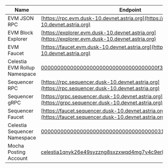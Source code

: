 <!-- markdownlint-disable MD041 -->

| Name | Endpoint |
|---|---|
| EVM JSON RPC | [https://rpc.evm.dusk-10.devnet.astria.org](https://rpc.evm.dusk-10.devnet.astria.org) |
| EVM Block Explorer | [https://explorer.evm.dusk-10.devnet.astria.org](https://explorer.evm.dusk-10.devnet.astria.org) |
| EVM Faucet | [https://faucet.evm.dusk-10.devnet.astria.org](https://faucet.evm.dusk-10.devnet.astria.org) |
| Celestia EVM Rollup Namespace | [000000000000000000000000000000000000f3c2910d77141de9bc7c](https://mocha.celenium.io/namespace/000000000000000000000000000000000000f3c2910d77141de9bc7c?tab=Blobs) |
| Sequencer RPC | [https://rpc.sequencer.dusk-10.devnet.astria.org](https://rpc.sequencer.dusk-10.devnet.astria.org) |
| Sequencer gRPC | [https://grpc.sequencer.dusk-10.devnet.astria.org](https://grpc.sequencer.dusk-10.devnet.astria.org) |
| Sequencer Faucet | [https://faucet.sequencer.dusk-10.devnet.astria.org](https://faucet.sequencer.dusk-10.devnet.astria.org) |
| Celestia Sequencer Namespace | [00000000000000000000000000000000000031a3172717024ab8f1db](https://mocha.celenium.io/namespace/00000000000000000000000000000000000031a3172717024ab8f1db?tab=Blobs) |
| Mocha Posting Account | [celestia1qnyk26e49syzzng8sxzxwqd4mg7y4c9erlcnfm](https://mocha.celenium.io/address/celestia1qnyk26e49syzzng8sxzxwqd4mg7y4c9erlcnfm?tab=transactions) |
